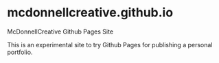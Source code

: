 # mcdonnellcreative.github.io
McDonnellCreative Github Pages Site

This is an experimental site to try Github Pages for publishing a personal portfolio.

